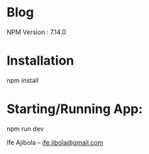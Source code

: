 # Blog
NPM Version : 7.14.0


# Installation

npm install 


# Starting/Running App:

npm run dev

Ife Ajibola – ife.jibola@gmail.com